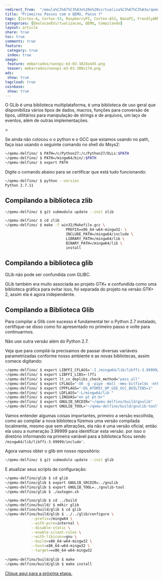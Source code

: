 ```yaml
---
redirect_from:  "/emula%C3%A7%C3%A3o%20e%20virtualiza%C3%A7%C3%A3o/qemu/compilando/Primeiros_Passos_com_o_QEMU-parte-7/"
title: "Primeiros Passos com o QEMU, Passo 7" 
tags: [Cortex-A, Cortex-53, RaspberryPI, Cortex-A53, NanoPI, FrendlyARM, ARM, Intel, TBB,  Emulação, Virtualização, KVM, QEMU, VMware, VirtualBox, VBox, Hiper-V, Xen, GNU ARM Eclipse, Eclipse, Windows, RTOS, uOS, ]
categories: [EmulacaoEVirtualizacao, QEMU, Compilando]
layout: article
share: true
toc: true
comments: true
feature:
 category: true
 index: true
image:
 feature: embarcados/nanopi-m3-03-1024x445.png
 teaser: embarcados/nanopi-m3-03-300x174.png
ads: 
 show: true
tagcloud: true
coinbase:
 show: true
---
```


O GLib é uma biblioteca multiplataforma, é uma biblioteca de uso geral que disponibiliza vários tipos de dados, macros, funções para conversão de tipos, utilitários para manipulação de strings e de arquivos, um laço de eventos, além de outras implementações.

<!--more-->>

Se ainda não colocou o o python e o GCC que estamos usando no path, faça isso usando o seguinte comando no shell do Msys2:

```sh
~/qemu-delfino/ $ PATH=/c/Python27:/c/Python27/DLLs:$PATH
~/qemu-delfino/ $ PATH=/mingw64/bin/:$PATH
~/qemu-delfino/ $ export PATH
```

Digite o comando abaixo para se certificar que está tudo funcionando:

```sh
~/qemu-delfino/ $ python --version
Python 2.7.11
```

## Compilando a biblioteca zlib

```sh
~/qemu-delfino/ $ git submodule update --init zlib
```

```sh
~/qemu-delfino/ $ cd zlib
~/qemu-delfino/ $ make -f win32/Makefile.gcc \
                            PREFIX=x86_64-w64-mingw32- \
                            INCLUDE_PATH=/mingw64/include \
                            LIBRARY_PATH=/mingw64/lib \
                            BINARY_PATH=/mingw64/lib \
                            install
```

## Compilando a biblioteca glib

GLib não pode ser confundida com GLIBC.

GLib também era muito associada ao projeto GTK+ e confundida como uma biblioteca gráfica para evitar isso, foi separada do projeto na versão GTK+ 2, assim ela é agora independente.

## Compilando a Biblioteca Glib

Para compilar a Glib com sucesso é fundamental ter o Python 2.7 instalado, certifique-se disso como foi apresentado no primeiro passo e volte para continuarmos. 

Não use outra versão além do Python 2.7.


Veja que para compilá-la precisamos de passar diversas variáveis parametrizadas conforme nosso ambiente e as novas bibliotecas, assim comece digitando:

```sh
~/qemu-delfino/ $ export LIBFFI_CFLAGS='-I /mingw64/lib/libffi-3.99999/include'
~/qemu-delfino/ $ export LIBFFI_LIBS=-lffi
~/qemu-delfino/ $ export lt_cv_deplibs_check_method="pass_all"
~/qemu-delfino/ $ export CFLAGS="-O0 -g -pipe -Wall -mms-bitfields -mthreads -I/mingw64/include"
~/qemu-delfino/ $ export CPPFLAGS="-DG_ATOMIC_OP_USE_GCC_BUILTINS=1"
~/qemu-delfino/ $ export LDFLAGS="-L/mingw64/lib "
~/qemu-delfino/ $ export LINGUAS="en pt pt-br"
~/qemu-delfino/ $ export GNULIB_SRCDIR="~/qemu-delfino/build/gnulib"  
~/qemu-delfino/ $ export GNULIB_TOOL="~/qemu-delfino/build/gnulib-tool"
```

Vamos entender algumas coisas importantes, primeiro a versão escolhida, como ao compilar a nova biblioteca fizemos uma versão compilada localmente, mesmo que sem alterações, ela não é uma versão oficial, então ela usou a numeração 3.99999 para identificar esta versão. por isso o diretório informando na primeira variável para a biblioteca ficou sendo `/mingw64/lib/libffi-3.99999/include'`.

Agora vamos obter o glib em nosso repositório:

```sh
~/qemu-delfino/ $ git submodule update --init glib
```

E atualizar seus scripts de configuração:

```sh
~/qemu-delfino/glib $ cd glib
~/qemu-delfino/glib $ export GNULIB_SRCDIR=../gnulib 
~/qemu-delfino/glib $ export GNULIB_TOOL=../gnulib-tool 
~/qemu-delfino/glib $ ./autogen.sh
```

```sh
~/qemu-delfino/glib $ cd ../build
~/qemu-delfino/build/ $ mdkir glib
~/qemu-delfino/build/glib $ cd glib
~/qemu-delfino/build/glib $ ../../glib/configure \
            --prefix=/mingw64 \
            --with-pcre=internal \
            --disable-static \
            --enable-silent-rules \
            --with-libiconv=gnu \
            --build=x86_64-w64-mingw32 \
            --host=x86_64-w64-mingw32 \
            --target==x86_64-w64-mingw32 
            
~/qemu-delfino/build/glib $ make
~/qemu-delfino/build/glib $ make install
```



[Clique aqui para a próxima etapa.](http://carlosdelfino.eti.br/emulacaoevirtualizacao/qemu/compilando/Primeiros_Passos_com_o_QEMU-passo-8/)